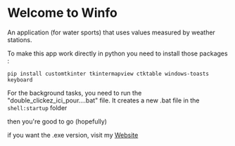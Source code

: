 # Welcome to Winfo
An application (for water sports) that uses values measured by weather stations.

To make this app work directly in python you need to install those packages :

`pip install customtkinter tkintermapview ctktable windows-toasts keyboard`


For the background tasks, you need to run the "double_clickez_ici_pour....bat" file. It creates a new .bat file in the `shell:startup` folder


then you're good to go (hopefully)



if you want the .exe version, visit my [Website](https://louse-proud-raven.ngrok-free.app)
